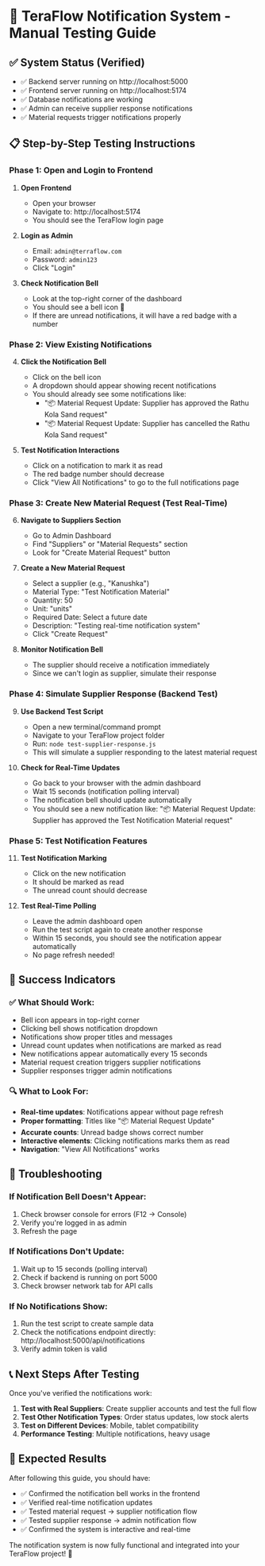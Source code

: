 # 🎯 TeraFlow Notification System - Manual Testing Guide

## ✅ System Status (Verified)
- ✅ Backend server running on http://localhost:5000
- ✅ Frontend server running on http://localhost:5174
- ✅ Database notifications are working
- ✅ Admin can receive supplier response notifications
- ✅ Material requests trigger notifications properly

## 📋 Step-by-Step Testing Instructions

### Phase 1: Open and Login to Frontend

1. **Open Frontend**
   - Open your browser
   - Navigate to: http://localhost:5174
   - You should see the TeraFlow login page

2. **Login as Admin**
   - Email: `admin@terraflow.com`
   - Password: `admin123`
   - Click "Login"

3. **Check Notification Bell**
   - Look at the top-right corner of the dashboard
   - You should see a bell icon 🔔
   - If there are unread notifications, it will have a red badge with a number

### Phase 2: View Existing Notifications

4. **Click the Notification Bell**
   - Click on the bell icon
   - A dropdown should appear showing recent notifications
   - You should already see some notifications like:
     - "📦 Material Request Update: Supplier has approved the Rathu Kola Sand request"
     - "📦 Material Request Update: Supplier has cancelled the Rathu Kola Sand request"

5. **Test Notification Interactions**
   - Click on a notification to mark it as read
   - The red badge number should decrease
   - Click "View All Notifications" to go to the full notifications page

### Phase 3: Create New Material Request (Test Real-Time)

6. **Navigate to Suppliers Section**
   - Go to Admin Dashboard
   - Find "Suppliers" or "Material Requests" section
   - Look for "Create Material Request" button

7. **Create a New Material Request**
   - Select a supplier (e.g., "Kanushka")
   - Material Type: "Test Notification Material"
   - Quantity: 50
   - Unit: "units"
   - Required Date: Select a future date
   - Description: "Testing real-time notification system"
   - Click "Create Request"

8. **Monitor Notification Bell**
   - The supplier should receive a notification immediately
   - Since we can't login as supplier, simulate their response

### Phase 4: Simulate Supplier Response (Backend Test)

9. **Use Backend Test Script**
   - Open a new terminal/command prompt
   - Navigate to your TeraFlow project folder
   - Run: `node test-supplier-response.js`
   - This will simulate a supplier responding to the latest material request

10. **Check for Real-Time Updates**
    - Go back to your browser with the admin dashboard
    - Wait 15 seconds (notification polling interval)
    - The notification bell should update automatically
    - You should see a new notification like: "📦 Material Request Update: Supplier has approved the Test Notification Material request"

### Phase 5: Test Notification Features

11. **Test Notification Marking**
    - Click on the new notification
    - It should be marked as read
    - The unread count should decrease

12. **Test Real-Time Polling**
    - Leave the admin dashboard open
    - Run the test script again to create another response
    - Within 15 seconds, you should see the notification appear automatically
    - No page refresh needed!

## 🎉 Success Indicators

### ✅ What Should Work:
- Bell icon appears in top-right corner
- Clicking bell shows notification dropdown
- Notifications show proper titles and messages
- Unread count updates when notifications are marked as read
- New notifications appear automatically every 15 seconds
- Material request creation triggers supplier notifications
- Supplier responses trigger admin notifications

### 🔍 What to Look For:
- **Real-time updates**: Notifications appear without page refresh
- **Proper formatting**: Titles like "📦 Material Request Update"
- **Accurate counts**: Unread badge shows correct number
- **Interactive elements**: Clicking notifications marks them as read
- **Navigation**: "View All Notifications" works

## 🚨 Troubleshooting

### If Notification Bell Doesn't Appear:
1. Check browser console for errors (F12 → Console)
2. Verify you're logged in as admin
3. Refresh the page

### If Notifications Don't Update:
1. Wait up to 15 seconds (polling interval)
2. Check if backend is running on port 5000
3. Check browser network tab for API calls

### If No Notifications Show:
1. Run the test script to create sample data
2. Check the notifications endpoint directly: http://localhost:5000/api/notifications
3. Verify admin token is valid

## 📞 Next Steps After Testing

Once you've verified the notifications work:

1. **Test with Real Suppliers**: Create supplier accounts and test the full flow
2. **Test Other Notification Types**: Order status updates, low stock alerts
3. **Test on Different Devices**: Mobile, tablet compatibility
4. **Performance Testing**: Multiple notifications, heavy usage

## 🎯 Expected Results

After following this guide, you should have:
- ✅ Confirmed the notification bell works in the frontend
- ✅ Verified real-time notification updates
- ✅ Tested material request → supplier notification flow
- ✅ Tested supplier response → admin notification flow
- ✅ Confirmed the system is interactive and real-time

The notification system is now fully functional and integrated into your TeraFlow project! 🚀
